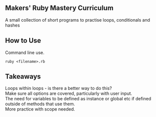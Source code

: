## Makers' Ruby Mastery Curriculum

A small collection of short programs to practise loops, conditionals and hashes

## How to Use ##

Command line use.
```shell
ruby <filename>.rb
```

## Takeaways ##

Loops within loops - is there a better way to do this?  
Make sure all options are covered, particularly with user input.  
The need for variables to be defined as instance or global etc if defined outside of methods that use them.  
More practice with scope needed.  
